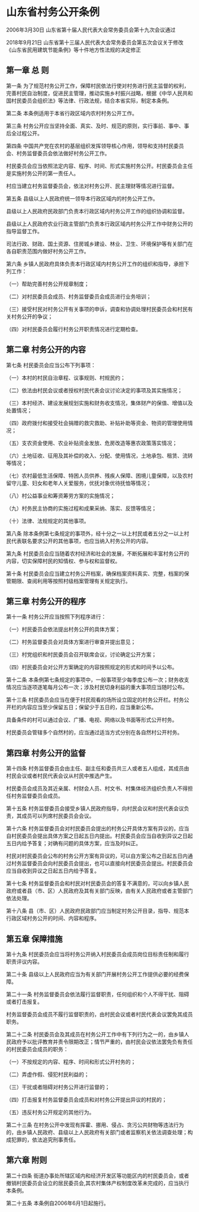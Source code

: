 # 山东省村务公开条例

2006年3月30日 山东省第十届人民代表大会常务委员会第十九次会议通过

2018年9月21日 山东省第十三届人民代表大会常务委员会第五次会议关于修改《山东省民用建筑节能条例》等十件地方性法规的决定修正



## 第一章  总 则

第一条 为了规范村务公开工作，保障村民依法行使对村务进行民主监督的权利，完善村民自治制度，促进民主管理，推动实施乡村振兴战略，根据《中华人民共和国村民委员会组织法》等法律、行政法规，结合本省实际，制定本条例。

第二条 本条例适用于本省行政区域内农村村务公开工作。

第三条 村务公开应当坚持全面、真实、及时、规范的原则，实行事前、事中、事后全过程公开。

第四条 中国共产党在农村的基层组织发挥领导核心作用，领导和支持村民委员会、村务监督委员会依法做好村务公开工作。

村民委员会应当依照法定内容、程序、时间、形式实施村务公开。村民委员会主任是实施村务公开的第一责任人。

村应当建立村务监督委员会，依法对村务公开、民主理财等情况进行监督。

第五条 县级以上人民政府统一领导本行政区域内的村务公开工作。

县级以上人民政府民政部门负责本行政区域内村务公开工作的组织协调和监督。

县级以上人民政府农业行政主管部门负责本行政区域内村务公开工作中财务公开的指导监督工作。

司法行政、财政、国土资源、住房城乡建设、林业、卫生、环境保护等有关部门在各自职责范围内做好村务公开工作。

第六条 乡镇人民政府具体负责本行政区域内村务公开工作的组织和指导，承担下列工作：

（一）帮助完善村务公开规章制度；

（二）对村民委员会成员、村务监督委员会成员进行业务培训；

（三）接受村民对村务公开有关事项的申诉，调查和协调处理村民委员会和村民有关村务公开的争议；

（四）对村民委员会履行村务公开职责情况进行定期检查。

## 第二章  村务公开的内容

第七条 村民委员会应当公布下列事项：

（一）本村的村民自治章程、议事规则、村规民约；

（二）依法由村民会议或者授权村民代表会议讨论决定的事项及其实施情况；

（三）本村经济、建设发展规划实施和财务收支情况，集体财产的保值、增值以及处置情况；

（四）政府拨付和接受社会捐赠的救灾救助、补贴补助等资金、物资的管理使用情况；

（五）支农资金使用、农业补贴资金发放、危房改造等惠农政策落实情况；

（六）土地征收、征用及其补偿的收入、分配、使用情况，土地承包、租赁、流转等情况；

（七）农村最低生活保障、特困人员供养、残疾人保障、困境儿童保障，以及农村留守儿童、妇女和老年人关爱服务，优抚对象优待抚恤等情况；

（八）村公益事业和筹资筹劳方案的实施情况；

（九）村务民主协商的实施过程和成果采纳、落实、反馈等情况；

（十）法律、法规规定的其他事项。

第八条 除本条例第七条规定的事项外，经十分之一以上村民或者五分之一以上村民代表联名要求公开的其他事项，也应当纳入村务公开的内容。

第九条 村民委员会应当随着农村经济和社会的发展，不断拓展和丰富村务公开的内容，切实保障村民的知情权、参与权和监督权。

第十条 村民委员会应当建立村务公开档案，确保档案资料真实、完整，档案的保管期限、查阅利用等按照村级档案管理有关规定执行。

## 第三章  村务公开的程序

第十一条 村务公开应当按照下列程序进行：

（一）村民委员会依法提出村务公开的具体方案；

（二）村务监督委员会对具体方案进行审查并提出意见；

（三）村党组织和村民委员会召开联席会议，讨论确定公开方案；

（四）村民委员会对公开方案确定的内容按照规定的形式和时间予以公布。

第十二条 本条例第七条规定的事项中，一般事项至少每季度公布一次；财务收支情况应当逐项逐笔每月公布一次；涉及村民切身利益的重大事项应当随时公布。

第十三条 村民委员会应当在便于村民观看的场所设立固定的村务公开栏。村务公开栏的内容应当至少保留五日；保留少于五日的，应当重新公布。

具备条件的村可以通过会议、广播、电视、网络以及书面等形式公开村务。

村民委员会管辖多个自然村的，应当通过适当方式分别在各自然村公开村务。

## 第四章  村务公开的监督

第十四条 村务监督委员会由主任、副主任和委员共三人或者五人组成，其成员由村民会议或者村民代表会议从村民中推选产生。

村民委员会成员及其近亲属、村财会人员、村文书、村集体经济组织负责人不得担任村务监督委员会成员。

第十五条 村务监督委员会接受乡镇人民政府指导，向村民会议和村民代表会议负责，其成员可以列席村民委员会会议。

第十六条 村务监督委员会对村民委员会提出的村务公开具体方案有异议的，应当自村民委员会提出具体方案之日起五日内提出。村民委员会应当自收到异议之日起五日内给予答复；对确有问题的具体方案，应当及时纠正。

村民对村民委员会公布的村务公开方案有异议的，可以自方案公布之日起五日内通过村务监督委员会向村民委员会提出，也可以直接向村民委员会提出。村民委员会应当自收到异议之日起五日内给予答复。

第十七条 村务监督委员会和村民对村民委员会的答复不满意的，可以向乡镇人民政府或者县（市、区）人民政府及其有关部门反映，由有关人民政府或者主管部门依法处理。

第十八条 县（市、区）人民政府民政部门应当制定村务公开目录，指导、规范本行政区域村务公开的时间、内容和程序。

## 第五章  保障措施

第十九条 村民委员会应当将村务公开纳入村民委员会成员岗位目标责任制和履行职责评议内容。

第二十条 县级以上人民政府应当为有关部门开展村务公开工作提供必要的经费保障。

第二十一条 村务监督委员会依法履行监督职责，任何组织和个人不得干扰、阻碍或者打击报复。

村务监督委员会成员不履行监督职责的，由村民会议或者村民代表会议罢免其成员职务。

第二十二条 村民委员会及其成员在村务公开工作中有下列行为之一的，由乡镇人民政府予以批评教育并责令限期改正；情节严重的，由村民会议依法罢免负有责任的村民委员会成员的职务：

（一）不按规定的内容、程序、时间和形式公开村务的；

（二）弄虚作假、侵犯村民利益的；

（三）干扰或者阻碍对村务公开进行监督的；

（四）打击报复村务监督委员会成员和对村务公开提出异议的村民的；

（五）违反村务公开规定的其他行为。

第二十三条 在村务公开中发现有挥霍、挪用、侵占、贪污公共财物等违法行为的，由乡镇人民政府、县级以上人民政府有关部门或者监察机关依法调查处理；构成犯罪的，依法追究刑事责任。

## 第六章  附则

第二十四条 街道办事处所辖区域内和经济开发区等功能区内的村民委员会，或者撤销村民委员会设立的居民委员会,其农村集体产权制度改革未完成的，应当执行本条例。

第二十五条 本条例自2006年6月1日起施行。